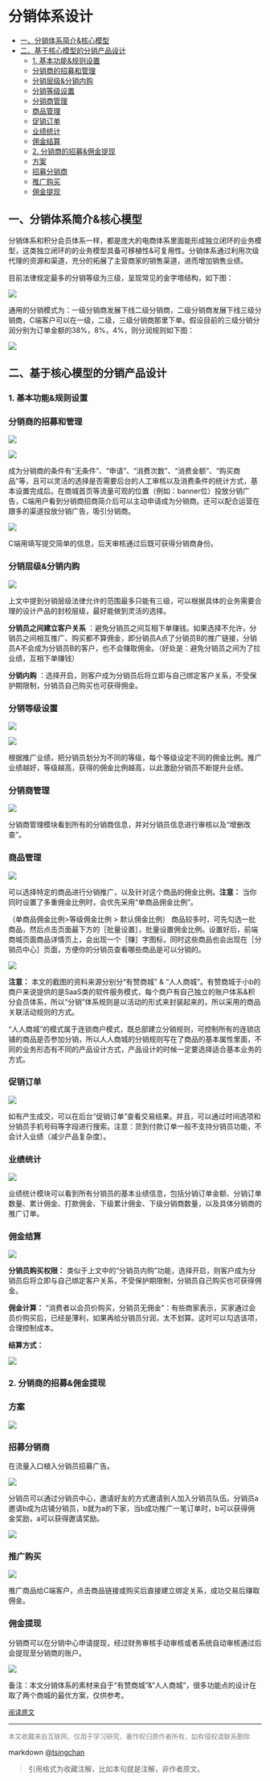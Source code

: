 分销体系设计
==========================
<!-- TOC -->

- [一、分销体系简介&核心模型](#一分销体系简介核心模型)
- [二、基于核心模型的分销产品设计](#二基于核心模型的分销产品设计)
    - [1. 基本功能&规则设置](#1-基本功能规则设置)
    - [分销商的招募和管理](#分销商的招募和管理)
    - [分销层级&分销内购](#分销层级分销内购)
    - [分销等级设置](#分销等级设置)
    - [分销商管理](#分销商管理)
    - [商品管理](#商品管理)
    - [促销订单](#促销订单)
    - [业绩统计](#业绩统计)
    - [佣金结算](#佣金结算)
    - [2. 分销商的招募&佣金提现](#2-分销商的招募佣金提现)
    - [方案](#方案)
    - [招募分销商](#招募分销商)
    - [推广购买](#推广购买)
    - [佣金提现](#佣金提现)

<!-- /TOC -->

## 一、分销体系简介&核心模型

分销体系和积分会员体系一样，都是庞大的电商体系里面能形成独立闭环的业务模型，这类独立闭环的的业务模型具备可移植性&可复用性。分销体系通过利用次级代理的资源和渠道，充分的拓展了主营商家的销售渠道，进而增加销售业绩。

目前法律规定最多的分销等级为三级，呈现常见的金字塔结构，如下图：

![](http://image.woshipm.com/wp-files/2018/10/z74RWm4XZ67KnRuZyCel.png)

通用的分销模式为：一级分销商发展下线二级分销商，二级分销商发展下线三级分销商，C端客户可以在一级，二级，三级分销商那里下单。假设目前的三级分销分润分别为订单金额的38%，8%，4%，则分润规则如下图：

![](http://image.woshipm.com/wp-files/2018/10/lH2aSt3cMvDQXFiSAgG8.png)

## 二、基于核心模型的分销产品设计

### 1. 基本功能&规则设置

### 分销商的招募和管理

![](http://image.woshipm.com/wp-files/2018/10/2s5wrGOCZTXLTzSSVYNq.png)

![](http://image.woshipm.com/wp-files/2018/10/bXO1QRwZkuHfq3AVKrXC.png)

成为分销商的条件有“无条件”、“申请”、“消费次数”、“消费金额”、“购买商品”等，且可以灵活的选择是否需要后台的人工审核以及消费条件的统计方式，基本设置完成后。在商城首页等流量可观的位置（例如：banner位）投放分销广告，C端用户看到分销商招商简介后可以主动申请成为分销商。还可以配合运营在跟多的渠道投放分销广告，吸引分销商。

![](http://image.woshipm.com/wp-files/2018/10/z82gJyh28yfTy3GbMn89.jpg)

C端用填写提交简单的信息，后天审核通过后既可获得分销商身份。

### 分销层级&分销内购

![](http://image.woshipm.com/wp-files/2018/10/oczEHtR1KBX44eD6Ch91.png)

上文中提到分销层级法律允许的范围最多只能有三级，可以根据具体的业务需要合理的设计产品的封校层级，最好能做到灵活的选择。

**分销员之间建立客户关系** ：避免分销员之间互相下单赚钱。如果选择不允许，分销员之间相互推广、购买都不算佣金，即分销员A点了分销员B的推广链接，分销员A不会成为分销员B的客户，也不会赚取佣金。（好处是：避免分销员之间为了拉业绩，互相下单赚钱）

**分销内购** ：选择开启，则客户成为分销员后将立即与自己绑定客户关系，不受保护期限制，分销员自己购买也可获得佣金。

### 分销等级设置

![](http://image.woshipm.com/wp-files/2018/10/tlt9CFogZoMLIUkYJkmp.png)

![](http://image.woshipm.com/wp-files/2018/10/FSAv98FLdEVs9LFySDzQ.png)

根据推广业绩，把分销员划分为不同的等级，每个等级设定不同的佣金比例。推广业绩越好，等级越高，获得的佣金比例越高，以此激励分销员不断提升业绩。

### 分销商管理

![](http://image.woshipm.com/wp-files/2018/10/ikjFO3jMyP2IGgcEERmB.png)

分销商管理模块看到所有的分销商信息，并对分销员信息进行审核以及“增删改查”。

### 商品管理

![](http://image.woshipm.com/wp-files/2018/10/7lXFeBCH87NKZmnbskTU.png)

可以选择特定的商品进行分销推广，以及针对这个商品的佣金比例。**注意：** 当你同时设置了多重佣金比例时，会优先采用“单商品佣金比例”。

（单商品佣金比例>等级佣金比例 > 默认佣金比例） 商品较多时，可先勾选一批商品，然后点击页面最下方的［批量设置］，批量设置佣金比例。设置好后，前端商城页面商品详情页上，会出现一个［赚］字图标，同时这些商品也会出现在［分销员中心］页面，方便你的分销员查看哪些商品是可以分销的。

![](http://image.woshipm.com/wp-files/2018/10/ymprUlq0GG4arToxrqWB.png)

**注意：** 本文的截图的资料来源分别分“有赞商城” & “人人商城”。有赞商城于小b的商户来说提供的是SaaS类的软件服务模式，每个商户有自己独立的账户体系&积分会员体系，所以“分销”体系规则是以活动的形式来封装起来的，所以采用的商品关联活动规则的方式。

“人人商城”的模式属于连锁商户模式，既总部建立分销规则，可控制所有的连锁店铺的商品是否参加分销，所以人人商城的分销规则写在了商品的基本属性里面，不同的业务形态有不同的产品设计方式，产品设计的时候一定要选择适合基本业务的方式。

### 促销订单

![](http://image.woshipm.com/wp-files/2018/10/xKniC0Sybv44MwdIXvuG.png)

如有产生成交，可以在后台“促销订单”查看交易结果。并且，可以通过时间选项和分销员手机号码等字段进行搜索。注意：货到付款订单一般不支持分销员功能，不会计入业绩（减少产品复杂度）。

### 业绩统计

![](http://image.woshipm.com/wp-files/2018/10/HESVAPuCq1ez4BRIg02j.png)

业绩统计模块可以看到所有分销员的基本业绩信息，包括分销订单金额、分销订单数量、累计佣金、打款佣金、下级累计佣金、下级分销商数量，以及具体分销商的推广订单。

### 佣金结算

![](http://image.woshipm.com/wp-files/2018/10/wuUJxewCKVr67FyrF8mh.png)

**分销员购买权限：** 类似于上文中的“分销员内购”功能，选择开启，则客户成为分销员后将立即与自己绑定客户关系，不受保护期限制，分销员自己购买也可获得佣金。

**佣金计算：** “消费者以会员价购买，分销员无佣金”：有些商家表示，买家通过会员价购买后，已经是薄利，如果再给分销员分润，太不划算。这时可以勾选该项，合理控制成本。

**结算方式：**

![](http://image.woshipm.com/wp-files/2018/10/q3LKfWhN7FnGb6EqfP1J.png)

### 2. 分销商的招募&佣金提现

### 方案

![](http://image.woshipm.com/wp-files/2018/10/0aGFqgN9hdvzzsO3lQmg.png)

### 招募分销商

在流量入口植入分销员招募广告。

![](http://image.woshipm.com/wp-files/2018/10/XG1xJnyDcs1myYDzq0Tw.png)

分销员可以通过分销员中心，邀请好友的方式邀请别人加入分销员队伍。分销员a邀请b成为店铺分销员，b就为a的下家，当b成功推广一笔订单时，b可以获得佣金奖励，a可以获得邀请奖励。

![](http://image.woshipm.com/wp-files/2018/10/1nmcaja5LrdtnkTBLuuR.png)

### 推广购买

![](http://image.woshipm.com/wp-files/2018/10/NuVLA1PAttQSzmMY8FZX.png)

推广商品给C端客户，点击商品链接或购买后直接建立绑定关系，成功交易后赚取佣金。

### 佣金提现

分销商可以在分销中心申请提现，经过财务审核手动审核或者系统自动审核通过后会提现至分销商的账户。

![](http://image.woshipm.com/wp-files/2018/10/5rnwBLW5AkyIK33oS2Rl.png)

备注：本文分销体系的素材来自于“有赞商城”&“人人商城”，很多功能点的设计在取了两个商城的最优方案，仅供参考。


<font size=2 color=grey>[阅读原文](http://www.woshipm.com/pd/1525835.html)</font>


----
<font size=2 color='grey'>本文收藏来自互联网，仅用于学习研究，著作权归原作者所有，如有侵权请联系删除</font>

markdown [@tsingchan](https://github.com/tsingchan) 

> 引用格式为收藏注解，比如本句就是注解，非作者原文。
